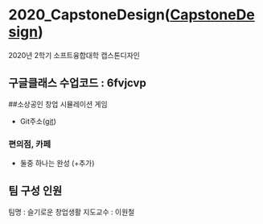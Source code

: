 
# 2020_CapstoneDesign([CapstoneDesign]( https://github.com/lab-lwc/20202_CapstoneDesign ))  
2020년 2학기 소프트융합대학 캡스톤디자인 

## 구글클래스 수업코드 : 6fvjcvp  

##소상공인 창업 시뮬레이션 게임
  * Git주소([git]( https://github.com/hjie0314/memoming_git ))  
### 편의점, 카페 
  * 둘중 하나는 완성 (+추가)
  
## 팀 구성 인원
팀명 :  슬기로운 창업생활 
지도교수 : 이원철  

